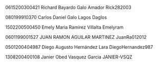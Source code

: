 0615200300421
Richard Bayardo Galo Amador 
Rick282003

080199910370 Carlos Daniel Galo Lagos  Daglos

1502200500450
Emely Maria Ramirez Villalta 
Emelyram


0601199001527 
JUAN RAMON AGUILAR MARTINEZ 
JuanRa012012

0501200404987
Diego Augusto Hernández Lara
DiegoHernandez987

1308200400108 
Janier Obed Vasquez Garcia
 JANIER-VSQZ
